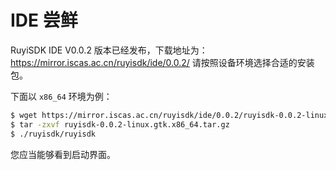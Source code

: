 # IDE 尝鲜

RuyiSDK IDE V0.0.2 版本已经发布，下载地址为： <https://mirror.iscas.ac.cn/ruyisdk/ide/0.0.2/> 请按照设备环境选择合适的安装包。

下面以 ``x86_64`` 环境为例：

```bash
$ wget https://mirror.iscas.ac.cn/ruyisdk/ide/0.0.2/ruyisdk-0.0.2-linux.gtk.x86_64.tar.gz
$ tar -zxvf ruyisdk-0.0.2-linux.gtk.x86_64.tar.gz
$ ./ruyisdk/ruyisdk
```

您应当能够看到启动界面。

